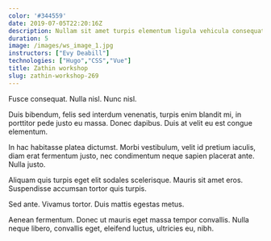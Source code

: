 ```yaml
---
color: '#344559'
date: 2019-07-05T22:20:16Z
description: Nullam sit amet turpis elementum ligula vehicula consequat. Morbi a ipsum.
duration: 5
image: /images/ws_image_1.jpg
instructors: ["Evy Deabill"]
technologies: ["Hugo","CSS","Vue"]
title: Zathin workshop
slug: zathin-workshop-269
---
```

Fusce consequat. Nulla nisl. Nunc nisl.

Duis bibendum, felis sed interdum venenatis, turpis enim blandit mi, in porttitor pede justo eu massa. Donec dapibus. Duis at velit eu est congue elementum.

In hac habitasse platea dictumst. Morbi vestibulum, velit id pretium iaculis, diam erat fermentum justo, nec condimentum neque sapien placerat ante. Nulla justo.

Aliquam quis turpis eget elit sodales scelerisque. Mauris sit amet eros. Suspendisse accumsan tortor quis turpis.

Sed ante. Vivamus tortor. Duis mattis egestas metus.

Aenean fermentum. Donec ut mauris eget massa tempor convallis. Nulla neque libero, convallis eget, eleifend luctus, ultricies eu, nibh.
